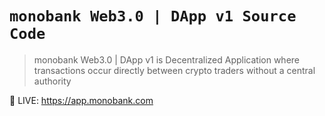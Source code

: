 # `monobank Web3.0 | DApp v1 Source Code`

> monobank Web3.0 | DApp v1 is Decentralized Application where transactions occur directly between crypto traders without a central authority

🚀 LIVE: https://app.monobank.com

